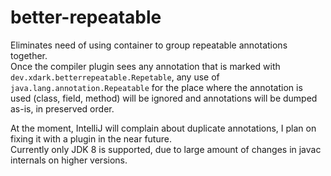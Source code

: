 # better-repeatable

Eliminates need of using container to group repeatable annotations together.  
Once the compiler plugin sees any annotation that is marked with `dev.xdark.betterrepeatable.Repetable`, any use of `java.lang.annotation.Repeatable` for the place where the annotation is used (class, field, method) will be ignored and annotations will be dumped as-is, in preserved order.

At the moment, IntelliJ will complain about duplicate annotations, I plan on fixing it with a plugin in the near future.  
Currently only JDK 8 is supported, due to large amount of changes in javac internals on higher versions.